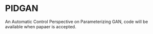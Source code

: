 # PIDGAN
An Automatic Control Perspective on Parameterizing GAN, code will be available when papaer is accepted.
